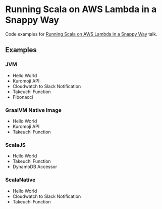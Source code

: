 # Running Scala on AWS Lambda in a Snappy Way

Code examples for [Running Scala on AWS Lambda in a Snappy Way](https://speakerdeck.com/todokr/running-scala-on-aws-lambda-in-a-snappy-way) talk.

## Examples

### JVM
- Hello World
- Kuromoji API
- Cloudwatch to Slack Notification
- Takeuchi Function
- Fibonacci

### GraalVM Native Image
- Hello World
- Kuromoji API
- Takeuchi Function

### ScalaJS
- Hello World
- Takeuchi Function
- DynamoDB Accessor

### ScalaNative
- Hello World
- Cloudwatch to Slack Notification
- Takeuchi Function

